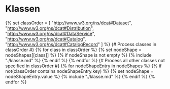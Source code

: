 # Klassen

{% set classOrder = [
  "http://www.w3.org/ns/dcat#Dataset",
  "http://www.w3.org/ns/dcat#Distribution",
  "http://www.w3.org/ns/dcat#DataService",
  "http://www.w3.org/ns/dcat#Catalog",
  "http://www.w3.org/ns/dcat#CatalogRecord"
] %}
{# Process classes in classOrder #}
{% for class in classOrder %}
{% set nodeShape = nodeShapes[[class]] %}
{% if nodeShape is not empty %}
{% include "./klasse.md" %}
{% endif %}
{% endfor %}
{# Process all other classes not specified in classOrder #}
{% for nodeShapeEntry in nodeShapes %}
{% if not(classOrder contains nodeShapeEntry.key) %}
{% set nodeShape = nodeShapeEntry.value %}
{% include "./klasse.md" %}
{% endif %}
{% endfor %}
